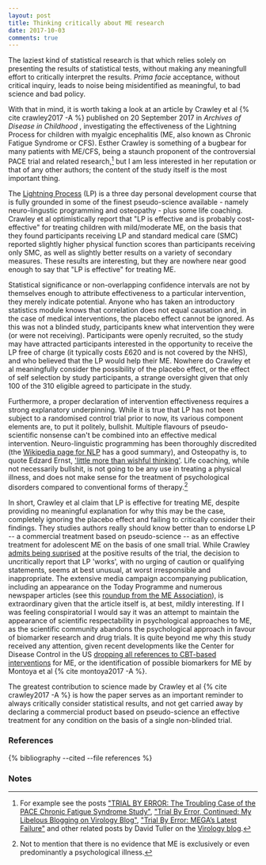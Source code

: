 ```yaml
---
layout: post
title: Thinking critically about ME research
date: 2017-10-03
comments: true
---
```


The laziest kind of statistical research is that which relies solely on presenting the results of statistical tests, without making any meaningfull effort to critically interpret the results. _Prima facie_ acceptance, without critical inquiry, leads to noise being misidentified as meaningful, to bad science and bad policy.

With that in mind, it is worth taking a look at an article by Crawley et al {% cite crawley2017 -A %} published on 20 September 2017 in _Archives of Disease in Childhood_ , investigating the effectiveness of the Lightning Process for children with myalgic encephalitis (ME, also known as Chronic Fatigue Syndrome or CFS). Esther Crawley is something of a bugbear for many patients with ME/CFS, being a staunch proponent of the controversial PACE trial and related research,[^1] but I am less interested in her reputation or that of any other authors; the content of the study itself is the most important thing.

The [Lightning Process](https://lightningprocess.com/) (LP) is a three day personal development course that is fully grounded in some of the finest pseudo-science available - namely neuro-lingustic programming and osteopathy - plus some life coaching. Crawley et al optimistically report that "LP is effective and is probably cost-effective" for treating children with mild/moderate ME, on the basis that they found participants receiving LP and standard medical care (SMC) reported slightly higher physical function scores than participants receiving only SMC, as well as slightly better results on a variety of secondary measures. These results are interesting, but they are nowhere near good enough to say that "LP is effective" for treating ME.

Statistical significance or non-overlapping confidence intervals are not by themselves enough to attribute effectiveness to a particular intervention, they merely indicate potential. Anyone who has taken an introductory statistics module knows that correlation does not equal causation and, in the case of medical interventions, the placebo effect cannot be ignored. As this was not a blinded study, participants knew what intervention they were (or were not receiving). Participants were openly recruited, so the study may have attracted participants interested in the opportunity to receive the LP free of charge (it typically costs £620 and is not covered by the NHS), and who believed that the LP would help their ME. Nowhere do Crawley et al meaningfully consider the possibility of the placebo effect, or the effect of self selection by study participants, a strange oversight given that only 100 of the 310 eligible agreed to participate in the study.

Furthermore, a proper declaration of intervention effectiveness requires a strong explanatory underpinning. While it is true that LP has not been subject to a randomised control trial prior to now, its various component elements are, to put it politely, bullshit. Multiple flavours of pseudo-scientific nonsense can't be combined into an effective medical intervention. Neuro-linguistic programming has been thoroughly discredited (the [Wikipedia page for NLP](https://en.wikipedia.org/wiki/Neuro-linguistic_programming#Scientific_criticism) has a good summary), and Osteopathy is, to quote Edzard Ernst, ['little more than wishful thinking'](http://edzardernst.com/2013/06/osteopathy-based-on-little-more-than-wishful-thinking/). Life coaching, while not necessarily bullshit, is not going to be any use in treating a physical illness, and does not make sense for the treatment of psychological disorders compared to conventional forms of therapy.[^2]

In short, Crawley et al claim that LP is effective for treating ME, despite providing no meaningful explanation for why this may be the case, completely ignoring the placebo effect and failing to critically consider their findings. They studies authors really should know better than to endorse LP -- a commercial treatment based on pseudo-science -- as an effective treatment for adolescent ME on the basis of one small trial. While Crawley [admits being suprised](https://www.theguardian.com/society/2017/sep/20/controversial-lightning-process-helps-children-with-chronic-fatigue-syndrome-me) at the positive results of the trial, the decision to uncritically report that LP 'works', with no urging of caution or qualifying statements, seems at best unusual, at worst irresponsible and inappropriate. The extensive media campaign accompanying publication, including an appearance on the Today Programme and numerous newspaper articles (see this [roundup from the ME Association](http://www.meassociation.org.uk/2017/09/the-smile-trial-is-published-with-science-media-centre-expert-reactions-and-media-coverage-21-september-2017/)), is extraordinary given that the article itself is, at best, mildly interesting. If I was feeling conspiratorial I would say it was an attempt to maintain the appearance of scientific respectability in psychological approaches to ME, as the scientific community abandons the psychological approach in favour of biomarker research and drug trials. It is quite beyond me why this study received any attention, given recent developments like the Center for Disease Control in the US [dropping all references to CBT-based interventions](http://www.virology.ws/2017/07/10/trial-by-error-the-cdc-drops-cbtget/) for ME, or the identification of possible biomarkers for ME by Montoya et al {% cite montoya2017 -A %}.

The greatest contribution to science made by Crawley et al {% cite crawley2017 -A %} is how the paper serves as an important reminder to always critically consider statistical results, and not get carried away by declaring a commercial product based on pseudo-science an effective treatment for any condition on the basis of a single non-blinded trial.

### References

{% bibliography --cited --file references %}

### Notes

[^1]: For example see the posts ["TRIAL BY ERROR: The Troubling Case of the PACE Chronic Fatigue Syndrome Study"](http://www.virology.ws/2015/10/21/trial-by-error-i/), ["Trial By Error, Continued: My Libelous Blogging on Virology Blog"](http://www.virology.ws/2017/05/03/trial-by-error-continued-my-libelous-blogging-on-virology-blog/), ["Trial By Error: MEGA’s Latest Failure"](http://www.virology.ws/2017/09/18/trial-by-error-megas-latest-failure/) and other related posts by David Tuller on the [Virology blog](http://www.virology.ws).




[^2]: Not to mention that there is no evidence that ME is exclusively or even predominantly a psychological illness.

